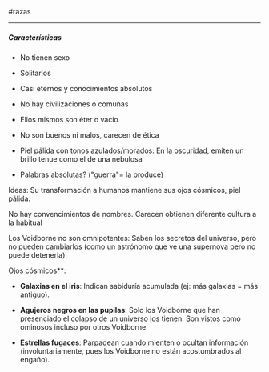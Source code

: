#razas 
___
##### Características
- No tienen sexo
- Solitarios
- Casi eternos y conocimientos absolutos
- No hay civilizaciones o comunas
- Ellos mismos son éter o vacío
- No son buenos ni malos, carecen de ética
	
- Piel pálida con tonos azulados/morados: En la oscuridad, emiten un brillo tenue como el de una nebulosa
- Palabras absolutas? ("guerra"= la produce)


Ideas:
Su transformación a humanos mantiene sus ojos cósmicos, piel pálida.

No hay convencimientos de nombres. Carecen obtienen diferente cultura a la habitual

Los Voidborne no son omnipotentes: Saben los secretos del universo, pero no pueden cambiarlos (como un astrónomo que ve una supernova pero no puede detenerla).

Ojos cósmicos**:

- **Galaxias en el iris**: Indican sabiduría acumulada (ej: más galaxias = más antiguo).

- **Agujeros negros en las pupilas**: Solo los Voidborne que han presenciado el colapso de un universo los tienen. Son vistos como ominosos incluso por otros Voidborne.

- **Estrellas fugaces**: Parpadean cuando mienten o ocultan información (involuntariamente, pues los Voidborne no están acostumbrados al engaño).

